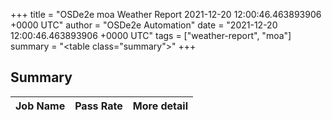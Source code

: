 +++
title = "OSDe2e moa Weather Report 2021-12-20 12:00:46.463893906 +0000 UTC"
author = "OSDe2e Automation"
date = "2021-12-20 12:00:46.463893906 +0000 UTC"
tags = ["weather-report", "moa"]
summary = "<table class=\"summary\"></table>"
+++
## Summary

| Job Name | Pass Rate | More detail |
|----------|-----------|-------------|




